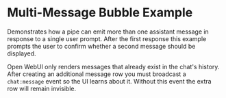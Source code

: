 # Multi-Message Bubble Example

Demonstrates how a pipe can emit more than one assistant message in response to a single user prompt.
After the first response this example prompts the user to confirm whether a second
message should be displayed.

Open WebUI only renders messages that already exist in the chat's history. After
creating an additional message row you must broadcast a `chat:message` event so
the UI learns about it. Without this event the extra row will remain invisible.
